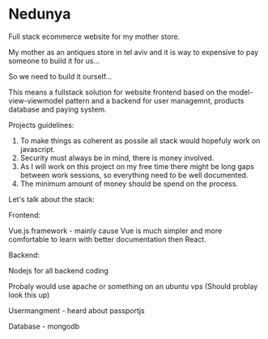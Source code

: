 # Nedunya
Full stack ecommerce website for my mother store.

My mother as an antiques store in tel aviv and it is way
to expensive to pay someone to build it for us...

So we need to build it ourself...

This means a fullstack solution for website frontend based on the model-view-viewmodel pattern and a backend for user managemnt, products database and paying system.

Projects guidelines:
1. To make things as coherent as possile all stack would hopefuly work on javascript.
2. Security must always be in mind, there is money involved.
3. As I will work on this project on my free time there might be long gaps between work sessions, so everything need to be well documented.
4. The minimum amount of money should be spend on the process. 

Let's talk about the stack:

Frontend:

Vue.js framework - mainly cause Vue is much simpler and more comfortable to learn with better documentation then React.

Backend:

Nodejs for all backend coding

Probaly would use apache or something on an ubuntu vps (Should problay look this up)

Usermangment - heard about passportjs

Database - mongodb
